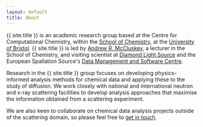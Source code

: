 ```yaml
---
layout: default
title: About
---
```


{{ site.title }} is an academic research group based at the Centre for Computational Chemistry, within the [School of Chemistry](http://www.bris.ac.uk/chemistry/), at the [University of Bristol](https://www.bristol.ac.uk). 
{{ site.title }} is led by [Andrew R. McCluskey](https://mccluskey.scot), a lecturer in the School of Chemistry, and visiting scientist at [Diamond Light Source](https://www.diamond.ac.uk/) and the European Spallation Source's [Data Management and Software Centre](https://europeanspallationsource.se/data-management-software-centre).

Research in the {{ site.title }} group focuses on developing physics-informed analysis methods for chemical data and applying these to the study of diffusion.
We work closely with national and international neutron and x-ray scattering facilities to develop analysis approaches that maximise the information obtained from a scattering experiment. 

We are also keen to collaborate on chemical data analysis projects outside of the scattering domain, so please feel free to [get in touch](./contact/).
